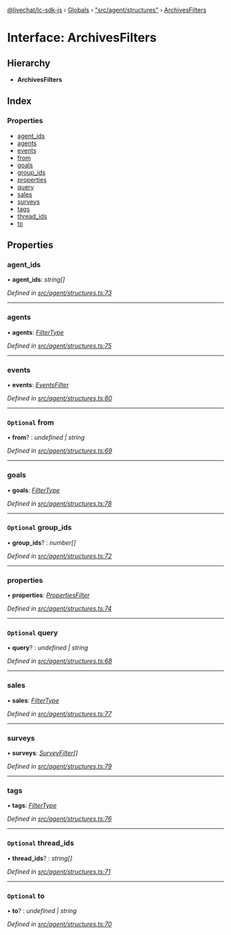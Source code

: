 [@livechat/lc-sdk-js](../README.md) › [Globals](../globals.md) › ["src/agent/structures"](../modules/_src_agent_structures_.md) › [ArchivesFilters](_src_agent_structures_.archivesfilters.md)

# Interface: ArchivesFilters

## Hierarchy

* **ArchivesFilters**

## Index

### Properties

* [agent_ids](_src_agent_structures_.archivesfilters.md#agent_ids)
* [agents](_src_agent_structures_.archivesfilters.md#agents)
* [events](_src_agent_structures_.archivesfilters.md#events)
* [from](_src_agent_structures_.archivesfilters.md#optional-from)
* [goals](_src_agent_structures_.archivesfilters.md#goals)
* [group_ids](_src_agent_structures_.archivesfilters.md#optional-group_ids)
* [properties](_src_agent_structures_.archivesfilters.md#properties)
* [query](_src_agent_structures_.archivesfilters.md#optional-query)
* [sales](_src_agent_structures_.archivesfilters.md#sales)
* [surveys](_src_agent_structures_.archivesfilters.md#surveys)
* [tags](_src_agent_structures_.archivesfilters.md#tags)
* [thread_ids](_src_agent_structures_.archivesfilters.md#optional-thread_ids)
* [to](_src_agent_structures_.archivesfilters.md#optional-to)

## Properties

###  agent_ids

• **agent_ids**: *string[]*

*Defined in [src/agent/structures.ts:73](https://github.com/livechat/lc-sdk-js/blob/e25bbbb/src/agent/structures.ts#L73)*

___

###  agents

• **agents**: *[FilterType](_src_agent_structures_.filtertype.md)*

*Defined in [src/agent/structures.ts:75](https://github.com/livechat/lc-sdk-js/blob/e25bbbb/src/agent/structures.ts#L75)*

___

###  events

• **events**: *[EventsFilter](_src_agent_structures_.eventsfilter.md)*

*Defined in [src/agent/structures.ts:80](https://github.com/livechat/lc-sdk-js/blob/e25bbbb/src/agent/structures.ts#L80)*

___

### `Optional` from

• **from**? : *undefined | string*

*Defined in [src/agent/structures.ts:69](https://github.com/livechat/lc-sdk-js/blob/e25bbbb/src/agent/structures.ts#L69)*

___

###  goals

• **goals**: *[FilterType](_src_agent_structures_.filtertype.md)*

*Defined in [src/agent/structures.ts:78](https://github.com/livechat/lc-sdk-js/blob/e25bbbb/src/agent/structures.ts#L78)*

___

### `Optional` group_ids

• **group_ids**? : *number[]*

*Defined in [src/agent/structures.ts:72](https://github.com/livechat/lc-sdk-js/blob/e25bbbb/src/agent/structures.ts#L72)*

___

###  properties

• **properties**: *[PropertiesFilter](_src_agent_structures_.propertiesfilter.md)*

*Defined in [src/agent/structures.ts:74](https://github.com/livechat/lc-sdk-js/blob/e25bbbb/src/agent/structures.ts#L74)*

___

### `Optional` query

• **query**? : *undefined | string*

*Defined in [src/agent/structures.ts:68](https://github.com/livechat/lc-sdk-js/blob/e25bbbb/src/agent/structures.ts#L68)*

___

###  sales

• **sales**: *[FilterType](_src_agent_structures_.filtertype.md)*

*Defined in [src/agent/structures.ts:77](https://github.com/livechat/lc-sdk-js/blob/e25bbbb/src/agent/structures.ts#L77)*

___

###  surveys

• **surveys**: *[SurveyFilter](_src_agent_structures_.surveyfilter.md)[]*

*Defined in [src/agent/structures.ts:79](https://github.com/livechat/lc-sdk-js/blob/e25bbbb/src/agent/structures.ts#L79)*

___

###  tags

• **tags**: *[FilterType](_src_agent_structures_.filtertype.md)*

*Defined in [src/agent/structures.ts:76](https://github.com/livechat/lc-sdk-js/blob/e25bbbb/src/agent/structures.ts#L76)*

___

### `Optional` thread_ids

• **thread_ids**? : *string[]*

*Defined in [src/agent/structures.ts:71](https://github.com/livechat/lc-sdk-js/blob/e25bbbb/src/agent/structures.ts#L71)*

___

### `Optional` to

• **to**? : *undefined | string*

*Defined in [src/agent/structures.ts:70](https://github.com/livechat/lc-sdk-js/blob/e25bbbb/src/agent/structures.ts#L70)*
